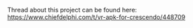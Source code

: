 Thread about this project can be found here: https://www.chiefdelphi.com/t/vr-apk-for-crescendo/448709
